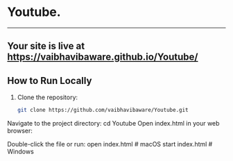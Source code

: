 # Youtube.

---

Your site is live at https://vaibhavibaware.github.io/Youtube/
---

## How to Run Locally

1. Clone the repository:
   ```bash
   git clone https://github.com/vaibhavibaware/Youtube.git
Navigate to the project directory:
cd Youtube
Open index.html in your web browser:

Double-click the file or run:
open index.html   # macOS
start index.html  # Windows
